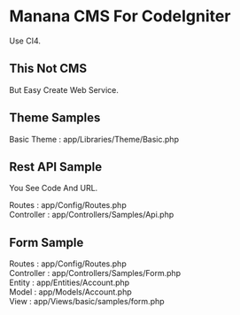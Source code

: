 # Manana CMS For CodeIgniter
Use CI4.

## This Not CMS
But Easy Create Web Service.

## Theme Samples
Basic Theme : app/Libraries/Theme/Basic.php

## Rest API Sample
You See Code And URL.

Routes : app/Config/Routes.php  
Controller : app/Controllers/Samples/Api.php

## Form Sample
Routes : app/Config/Routes.php  
Controller : app/Controllers/Samples/Form.php  
Entity : app/Entities/Account.php  
Model : app/Models/Account.php  
View : app/Views/basic/samples/form.php
